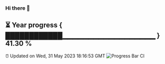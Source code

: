 ### Hi there 👋
⏳ Year progress { ████████████▁▁▁▁▁▁▁▁▁▁▁▁▁▁▁▁▁▁ } 41.30 %
---
⏰ Updated on Wed, 31 May 2023 18:16:53 GMT
![Progress Bar CI](https://github.com/liununu/liununu/workflows/Progress%20Bar%20CI/badge.svg)
